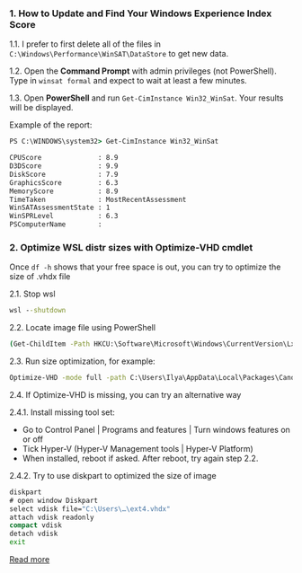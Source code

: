 ### 1. How to Update and Find Your Windows Experience Index Score
1.1. I prefer to first delete all of the files in `C:\Windows\Performance\WinSAT\DataStore` to get new data.

1.2. Open the __Command Prompt__ with admin privileges (not PowerShell). Type in `winsat formal` and expect to wait at least a few minutes.

1.3. Open __PowerShell__ and run `Get-CimInstance Win32_WinSat`. Your results will be displayed.

Example of the report:
``` cmd
PS C:\WINDOWS\system32> Get-CimInstance Win32_WinSat

CPUScore              : 8.9
D3DScore              : 9.9
DiskScore             : 7.9
GraphicsScore         : 6.3
MemoryScore           : 8.9
TimeTaken             : MostRecentAssessment
WinSATAssessmentState : 1
WinSPRLevel           : 6.3
PSComputerName        :
```

### 2. Optimize WSL distr sizes with Optimize-VHD cmdlet
Once `df -h` shows that your free space is out, you can try to optimize the size of .vhdx file

2.1. Stop wsl
```cmd
wsl --shutdown
```
2.2. Locate image file using PowerShell
```cmd
(Get-ChildItem -Path HKCU:\Software\Microsoft\Windows\CurrentVersion\Lxss | Where-Object { $_.GetValue("DistributionName") -eq '<distribution-name>' }).GetValue("BasePath") + "\ext4.vhdx"
```
2.3. Run size optimization, for example:
```cmd
Optimize-VHD -mode full -path C:\Users\Ilya\AppData\Local\Packages\CanonicalGroupLimited.Ubuntu22.04LTS_79rhkp1fndgsc\LocalState\ext4.vhdx
```
2.4. If Optimize-VHD is missing, you can try an alternative way

2.4.1. Install missing tool set:
  - Go to Control Panel | Programs and features | Turn windows features on or off
  - Tick Hyper-V (Hyper-V Management tools | Hyper-V Platform)
  - When installed, reboot if asked. After reboot, try again step 2.2.

2.4.2. Try to use diskpart to optimized the size of image
```cmd
diskpart
# open window Diskpart
select vdisk file="C:\Users\…\ext4.vhdx"
attach vdisk readonly
compact vdisk
detach vdisk
exit
```

[Read more](https://learn.microsoft.com/en-us/windows/wsl/disk-space)
